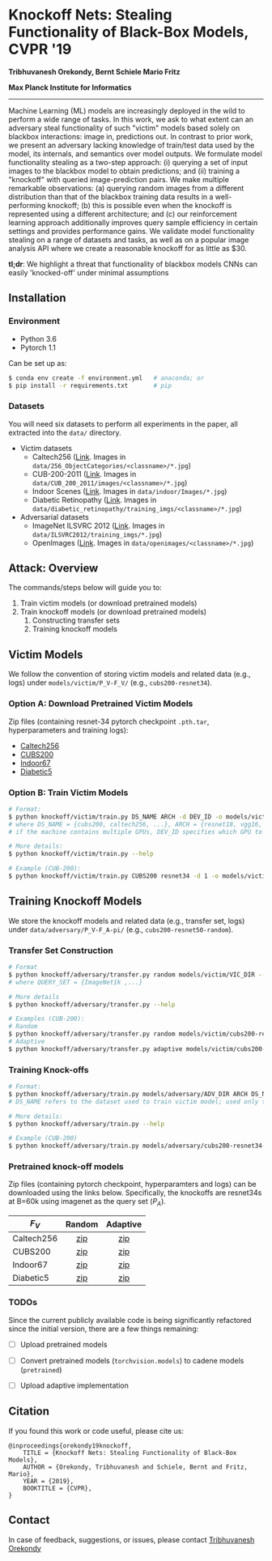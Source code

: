 # Knockoff Nets: Stealing Functionality of Black-Box Models, CVPR '19

**Tribhuvanesh Orekondy, Bernt Schiele Mario Fritz**

**Max Planck Institute for Informatics**

----

Machine Learning (ML) models are increasingly deployed in the wild to perform a wide range of tasks. 
In this work, we ask to what extent can an adversary steal functionality of such "victim" models based solely on blackbox interactions: image in, predictions out.
In contrast to prior work, we present an adversary lacking knowledge of train/test data used by the model, its internals, and semantics over model outputs.
We formulate model functionality stealing as a two-step approach: (i) querying a set of input images to the blackbox model to obtain predictions; and (ii) training a "knockoff" with queried image-prediction pairs.
We make multiple remarkable observations: (a) querying random images from a different distribution than that of the blackbox training data results in a well-performing knockoff; (b) this is possible even when the knockoff is represented using a different architecture; and (c) our reinforcement learning approach additionally improves query sample efficiency in certain settings and provides performance gains. 
We validate model functionality stealing on a range of datasets and tasks, as well as on a popular image analysis API where we create a reasonable knockoff for as little as $30.

**tl;dr**: We highlight a threat that functionality of blackbox models CNNs can easily 'knocked-off' under minimal assumptions
  

## Installation

### Environment
  * Python 3.6
  * Pytorch 1.1

Can be set up as:
```bash
$ conda env create -f environment.yml   # anaconda; or
$ pip install -r requirements.txt       # pip
```

### Datasets

You will need six datasets to perform all experiments in the paper, all extracted into the `data/` directory.
 * Victim datasets
   * Caltech256 ([Link](http://www.vision.caltech.edu/Image_Datasets/Caltech256/). Images in `data/256_ObjectCategories/<classname>/*.jpg`)
   * CUB-200-2011 ([Link](http://www.vision.caltech.edu/visipedia/CUB-200-2011.html). Images in `data/CUB_200_2011/images/<classname>/*.jpg`)
   * Indoor Scenes ([Link](http://web.mit.edu/torralba/www/indoor.html). Images in `data/indoor/Images/*.jpg`)
   * Diabetic Retinopathy ([Link](https://www.kaggle.com/c/diabetic-retinopathy-detection). Images in `data/diabetic_retinopathy/training_imgs/<classname>/*.jpg`)
 * Adversarial datasets
   * ImageNet ILSVRC 2012 ([Link](http://image-net.org/download-images). Images in `data/ILSVRC2012/training_imgs/*.jpg`)
   * OpenImages ([Link](https://storage.googleapis.com/openimages/web/index.html). Images in `data/openimages/<classname>/*.jpg`)

## Attack: Overview

The commands/steps below will guide you to:
  1. Train victim models (or download pretrained models)
  1. Train knockoff models (or download pretrained models)
     1. Constructing transfer sets
     1. Training knockoff models 

## Victim Models
We follow the convention of storing victim models and related data (e.g., logs) under `models/victim/P_V-F_V/` (e.g., `cubs200-resnet34`).

### Option A: Download Pretrained Victim Models

Zip files (containing resnet-34 pytorch checkpoint `.pth.tar`, hyperparameters and training logs):
  * [Caltech256](https://datasets.d2.mpi-inf.mpg.de/orekondy19cvpr/victim_models/caltech256-resnet34.zip)
  * [CUBS200](https://datasets.d2.mpi-inf.mpg.de/orekondy19cvpr/victim_models/cubs200-resnet34.zip)
  * [Indoor67](https://datasets.d2.mpi-inf.mpg.de/orekondy19cvpr/victim_models/indoor67-resnet34.zip)
  * [Diabetic5](https://datasets.d2.mpi-inf.mpg.de/orekondy19cvpr/victim_models/diabetic5-resnet34.zip)

### Option B: Train Victim Models
 
```bash
# Format:
$ python knockoff/victim/train.py DS_NAME ARCH -d DEV_ID -o models/victim/VIC_DIR -e EPOCHS --pretrained
# where DS_NAME = {cubs200, caltech256, ...}, ARCH = {resnet18, vgg16, densenet161, ...}
# if the machine contains multiple GPUs, DEV_ID specifies which GPU to use

# More details:
$ python knockoff/victim/train.py --help

# Example (CUB-200):
$ python knockoff/victim/train.py CUBS200 resnet34 -d 1 -o models/victim/cubs200-resnet34 -e 10 --log-interval 25 --pretrained
```

## Training Knockoff Models

We store the knockoff models and related data (e.g., transfer set, logs) under `data/adversary/P_V-F_A-pi/`  (e.g., `cubs200-resnet50-random`).

### Transfer Set Construction

```bash
# Format
$ python knockoff/adversary/transfer.py random models/victim/VIC_DIR --out_dir models/adversary/ADV_DIR --budget BUDGET --queryset QUERY_SET --batch_size 8 -d DEV_ID
# where QUERY_SET = {ImageNet1k ,...}

# More details
$ python knockoff/adversary/transfer.py --help

# Examples (CUB-200):
# Random
$ python knockoff/adversary/transfer.py random models/victim/cubs200-resnet34 --out_dir models/adversary/cubs200-resnet34-random --budget 80000 --queryset ImageNet1k --batch_size 8 -d 2
# Adaptive
$ python knockoff/adversary/transfer.py adaptive models/victim/cubs200-resnet34 --out_dir models/adversary/cubs200-resnet34-random --budget 80000 --queryset ImageNet1k --batch_size 8 -d 2
```

### Training Knock-offs

```bash
# Format:
$ python knockoff/adversary/train.py models/adversary/ADV_DIR ARCH DS_NAME --budgets BUDGET1,BUDGET2,.. -d DEV_ID --pretrained --epochs EPOCHS --lr LR
# DS_NAME refers to the dataset used to train victim model; used only to evaluate on test set during training of knockoff

# More details:
$ python knockoff/adversary/train.py --help

# Example (CUB-200)
$ python knockoff/adversary/train.py models/adversary/cubs200-resnet34-random resnet34 CUBS200 --budgets 60000 -d 0 --pretrained --log-interval 100 --epochs 200 --lr 0.01 

```

### Pretrained knock-off models

Zip files (containing pytorch checkpoint, hyperparamters and logs) can be downloaded using the links below.
Specifically, the knockoffs are resnet34s at B=60k using imagenet as the query set ($P_A$).

| $F_V$      | Random | Adaptive |
|------------|:--------:|:----------:|
| Caltech256 | [zip](https://datasets.d2.mpi-inf.mpg.de/orekondy19cvpr/victim_models/caltech256-resnet34-imagenet-random-60k.zip)    | [zip]((https://datasets.d2.mpi-inf.mpg.de/orekondy19cvpr/victim_models/caltech256-resnet34-imagenet-adaptive-60k.zip))      |
| CUBS200    | [zip](https://datasets.d2.mpi-inf.mpg.de/orekondy19cvpr/victim_models/cubs200-resnet34-imagenet-random-60k.zip)    | [zip]((https://datasets.d2.mpi-inf.mpg.de/orekondy19cvpr/victim_models/cubs200-resnet34-imagenet-adaptive-60k.zip))      |
| Indoor67   | [zip](https://datasets.d2.mpi-inf.mpg.de/orekondy19cvpr/victim_models/indoor67-resnet34-imagenet-random-60k.zip)    | [zip]((https://datasets.d2.mpi-inf.mpg.de/orekondy19cvpr/victim_models/indoor67-resnet34-imagenet-adaptive-60k.zip))      |
| Diabetic5  | [zip](https://datasets.d2.mpi-inf.mpg.de/orekondy19cvpr/victim_models/diabetic5-resnet34-imagenet-random-60k.zip)    | [zip]((https://datasets.d2.mpi-inf.mpg.de/orekondy19cvpr/victim_models/diabetic5-resnet34-imagenet-adaptive-60k.zip))      |

### TODOs
Since the current publicly available code is being significantly refactored since the initial version, there are a few things remaining: 
  * [ ] Upload pretrained models
  * [ ] Convert pretrained models (`torchvision.models`) to cadene models (`pretrained`)
  * [ ] Upload adaptive implementation


## Citation
If you found this work or code useful, please cite us:
```
@inproceedings{orekondy19knockoff,
    TITLE = {Knockoff Nets: Stealing Functionality of Black-Box Models},
    AUTHOR = {Orekondy, Tribhuvanesh and Schiele, Bernt and Fritz, Mario},
    YEAR = {2019},
    BOOKTITLE = {CVPR},
}
```


## Contact
In case of feedback, suggestions, or issues, please contact [Tribhuvanesh Orekondy](https://tribhuvanesh.github.io/)